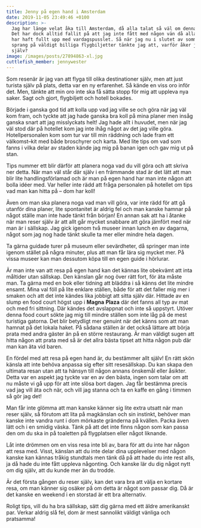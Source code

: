 ```yaml
---
title: Jenny på egen hand i Amsterdam
date: 2019-11-05 23:49:46 +0100
description: >-
  Jag har länge velat åka till Amsterdam, då alla talat så väl om denna stad.
  Det har dock alltid fallit på att jag inte fått med någon vän då alla alltid
  har haft fullt upp med vardagspusslet. Så när jag nu i slutet av sommaren
  sprang på väldigt billiga flygbiljetter tänkte jag att, varför åker jag inte
  själv?
image: /images/posts/27894863-xl.jpg
cuttlefish_member: jennywester
---
```


Som resen&auml;r &auml;r jag van att flyga till olika destinationer sj&auml;lv, men att just turista sj&auml;lv p&aring; plats, detta var en ny erfarenhet. S&aring; k&auml;nde en viss oro inför det. Men, t&auml;nkte att min oro inte ska f&aring; s&auml;tta stopp för mig att uppleva nya saker. Sagt och gjort, flygbiljett och hotell bokades.

Började i ganska god tid att kolla upp vad jag ville se och göra n&auml;r jag v&auml;l kom fram, och tyckte att jag hade ganska bra koll p&aring; mina planer men ins&aring;g ganska snart att jag misslyckats helt\! Jag hade allt i huvudet, men n&auml;r jag v&auml;l stod d&auml;r p&aring; hotellet kom jag inte ih&aring;g n&aring;got av det jag ville göra. Hotellpersonalen kom som tur var till min r&auml;ddning och lade fram ett v&auml;lkomst–kit med b&aring;de broschyrer och karta. Med lite tips om vad som fanns i vilka delar av staden k&auml;nde jag mig p&aring; banan igen och gav mig ut p&aring; stan.

Tips nummer ett blir d&auml;rför att planera noga vad du vill göra och att skriva ner detta. N&auml;r man v&auml;l st&aring;r d&auml;r sj&auml;lv i en fr&auml;mmande stad &auml;r det l&auml;tt att man blir lite handlingsförlamad och &auml;r man p&aring; egen hand har man inte n&aring;gon att bolla id&eacute;er med. Var heller inte r&auml;dd att fr&aring;ga personalen p&aring; hotellet om tips vad man kan hitta p&aring; – dom har koll\!

&Auml;ven om man ska planera noga vad man vill göra, var inte r&auml;dd för att g&aring; utanför dina planer, lite spontanitet &auml;r aldrig fel och man kanske hamnar p&aring; n&aring;got st&auml;lle man inte hade t&auml;nkt fr&aring;n början\! En annan sak att ha i &aring;tanke n&auml;r man reser sj&auml;lv &auml;r att allt g&aring;r mycket snabbare att göra j&auml;mfört med n&auml;r man &auml;r i s&auml;llskap. Jag gick igenom tv&aring; museer innan lunch en av dagarna, n&aring;got som jag nog hade t&auml;nkt skulle ta mer eller mindre hela dagen.

Ta g&auml;rna guidade turer p&aring; museum eller sev&auml;rdheter, d&aring; springer man inte igenom st&auml;llet p&aring; n&aring;gra minuter, plus att man f&aring;r l&auml;ra sig mycket mer. P&aring; vissa museer kan man dessutom köpa till en egen guide i hörlurar.

&Auml;r man inte van att resa p&aring; egen hand kan det k&auml;nnas lite obekv&auml;mt att inta m&aring;ltider utan s&auml;llskap. Den k&auml;nslan g&aring;r nog över r&auml;tt fort, för &auml;ta m&aring;ste man. Ta g&auml;rna med en bok eller tidning att bl&auml;ddra i s&aring; k&auml;nns det lite mindre ensamt. Mina val föll p&aring; lite enklare st&auml;llen, b&aring;de för att det faller mig mer i smaken och att det inte k&auml;ndes lika jobbigt att sitta sj&auml;lv d&auml;r. Hittade av en slump en food court högst upp i **Magna** **Plaza** d&auml;r det fanns all typ av mat och med fri sittning. D&auml;r k&auml;ndes det avslappnat och inte s&aring; uppstyrt. Utöver denna food court sökte jag mig till mindre st&auml;llen som inte l&aring;g p&aring; de mest turistiga gatorna. Det blir betydligt mer genuint n&auml;r det k&auml;nns som att man hamnat p&aring; det lokala haket. P&aring; s&aring;dana st&auml;llen &auml;r det ocks&aring; l&auml;ttare att börja prata med andra g&auml;ster &auml;n p&aring; en större restaurang. &Auml;r man v&auml;ldigt sugen att hitta n&aring;gon att prata med s&aring; &auml;r det allra b&auml;sta tipset att hitta n&aring;gon pub d&auml;r man kan &auml;ta vid baren.

En fördel med att resa p&aring; egen hand &auml;r, du best&auml;mmer allt sj&auml;lv\! En r&auml;tt skön k&auml;nsla att inte behöva anpassa sig efter sitt reses&auml;llskap. Du kan skapa den ultimata resan utan att ta h&auml;nsyn till n&aring;gon annans önskem&aring;l eller &aring;sikter. Detta var en aspekt jag tyckte var en av den b&auml;sta, ingen som talar om att nu m&aring;ste vi g&aring; upp för att inte slösa bort dagen. Jag f&aring;r best&auml;mma precis vad jag vill &auml;ta och n&auml;r, och vill jag stanna och ta en kaffe en g&aring;ng i timmen s&aring; gör jag det\!

Man f&aring;r inte glömma att man kanske k&auml;nner sig lite extra utsatt n&auml;r man reser sj&auml;lv, s&aring; förutom att lita p&aring; magk&auml;nslan och sin instinkt, behöver man kanske inte vandra runt i dom mörkaste gr&auml;nderna p&aring; kv&auml;llen. Packa &auml;ven l&auml;tt och i en smidig v&auml;ska. T&auml;nk p&aring; att det inte finns n&aring;gon som kan passa den om du ska in p&aring; toaletten p&aring; flygplatsen eller n&aring;got liknande.

L&aring;t inte drömmen om en viss resa inte bli av, bara för att du inte har n&aring;gon att resa med. Visst, k&auml;nslan att du inte delar dina upplevelser med n&aring;gon kanske kan k&auml;nnas tr&aring;kig stundtals men t&auml;nk d&aring; p&aring; att hade du inte rest alls, ja d&aring; hade du inte f&aring;tt uppleva n&aring;gonting. Och kanske l&auml;r du dig n&aring;got nytt om dig sj&auml;lv, att du kunde mer &auml;n du trodde.

&Auml;r det första g&aring;ngen du reser sj&auml;lv, kan det vara bra att v&auml;lja en kortare resa, om man k&auml;nner sig os&auml;ker p&aring; om detta &auml;r n&aring;got som passar dig. D&aring; &auml;r det kanske en weekend i en storstad &auml;r ett bra alternativ.

Roligt tips, vill du ha bra s&auml;llskap, s&auml;tt dig g&auml;rna med ett &auml;ldre amerikanskt par. Verkar aldrig sl&aring; fel, dom &auml;r mest sannolikt v&auml;ldigt v&auml;nliga och pratsamma\!

&nbsp;